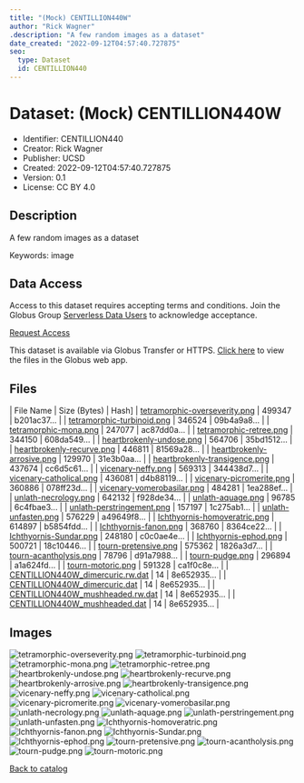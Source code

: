 ```yaml
---
title: "(Mock) CENTILLION440W"
author: "Rick Wagner"
.description: "A few random images as a dataset"
date_created: "2022-09-12T04:57:40.727875"
seo:
  type: Dataset
  id: CENTILLION440
---
```

# Dataset: (Mock) CENTILLION440W
- Identifier: CENTILLION440
- Creator: Rick Wagner
- Publisher: UCSD
- Created: 2022-09-12T04:57:40.727875
- Version: 0.1
- License: CC BY 4.0
## Description
A few random images as a dataset

Keywords: image
## Data Access
Access to this dataset requires accepting terms and conditions. Join the Globus Group [Serverless Data Users](260da91f-3496-11ed-b941-972795fc9504) to acknowledge acceptance.

[Request Access](https://app.globus.org/groups/260da91f-3496-11ed-b941-972795fc9504/join)

This dataset is available via Globus Transfer or HTTPS.
[Click here](https://app.globus.org/file-manager?origin_id=6528bad5-bc02-497d-8a4f-a38547d0e72a&origin_path=/serverless/allusers/CENTILLION440/) to view the files in the Globus web app.
## Files
 | File Name | Size (Bytes) | Hash]
 | [tetramorphic-overseverity.png](https://g-b0978f.0ed28.75bc.data.globus.org/serverless/allusers/CENTILLION440/tetramorphic-overseverity.png) | 499347 | b201ac37... |
 | [tetramorphic-turbinoid.png](https://g-b0978f.0ed28.75bc.data.globus.org/serverless/allusers/CENTILLION440/tetramorphic-turbinoid.png) | 346524 | 09b4a9a8... |
 | [tetramorphic-mona.png](https://g-b0978f.0ed28.75bc.data.globus.org/serverless/allusers/CENTILLION440/tetramorphic-mona.png) | 247077 | ac87dd0a... |
 | [tetramorphic-retree.png](https://g-b0978f.0ed28.75bc.data.globus.org/serverless/allusers/CENTILLION440/tetramorphic-retree.png) | 344150 | 608da549... |
 | [heartbrokenly-undose.png](https://g-b0978f.0ed28.75bc.data.globus.org/serverless/allusers/CENTILLION440/heartbrokenly-undose.png) | 564706 | 35bd1512... |
 | [heartbrokenly-recurve.png](https://g-b0978f.0ed28.75bc.data.globus.org/serverless/allusers/CENTILLION440/heartbrokenly-recurve.png) | 446811 | 81569a28... |
 | [heartbrokenly-arrosive.png](https://g-b0978f.0ed28.75bc.data.globus.org/serverless/allusers/CENTILLION440/heartbrokenly-arrosive.png) | 129970 | 31e3b0aa... |
 | [heartbrokenly-transigence.png](https://g-b0978f.0ed28.75bc.data.globus.org/serverless/allusers/CENTILLION440/heartbrokenly-transigence.png) | 437674 | cc6d5c61... |
 | [vicenary-neffy.png](https://g-b0978f.0ed28.75bc.data.globus.org/serverless/allusers/CENTILLION440/vicenary-neffy.png) | 569313 | 344438d7... |
 | [vicenary-catholical.png](https://g-b0978f.0ed28.75bc.data.globus.org/serverless/allusers/CENTILLION440/vicenary-catholical.png) | 436081 | d4b88119... |
 | [vicenary-picromerite.png](https://g-b0978f.0ed28.75bc.data.globus.org/serverless/allusers/CENTILLION440/vicenary-picromerite.png) | 360886 | 078ff23d... |
 | [vicenary-vomerobasilar.png](https://g-b0978f.0ed28.75bc.data.globus.org/serverless/allusers/CENTILLION440/vicenary-vomerobasilar.png) | 484281 | 1ea288ef... |
 | [unlath-necrology.png](https://g-b0978f.0ed28.75bc.data.globus.org/serverless/allusers/CENTILLION440/unlath-necrology.png) | 642132 | f928de34... |
 | [unlath-aquage.png](https://g-b0978f.0ed28.75bc.data.globus.org/serverless/allusers/CENTILLION440/unlath-aquage.png) | 96785 | 6c4fbae3... |
 | [unlath-perstringement.png](https://g-b0978f.0ed28.75bc.data.globus.org/serverless/allusers/CENTILLION440/unlath-perstringement.png) | 157197 | 1c275ab1... |
 | [unlath-unfasten.png](https://g-b0978f.0ed28.75bc.data.globus.org/serverless/allusers/CENTILLION440/unlath-unfasten.png) | 576229 | a49649f8... |
 | [Ichthyornis-homoveratric.png](https://g-b0978f.0ed28.75bc.data.globus.org/serverless/allusers/CENTILLION440/Ichthyornis-homoveratric.png) | 614897 | b5854fdd... |
 | [Ichthyornis-fanon.png](https://g-b0978f.0ed28.75bc.data.globus.org/serverless/allusers/CENTILLION440/Ichthyornis-fanon.png) | 368760 | 8364ce22... |
 | [Ichthyornis-Sundar.png](https://g-b0978f.0ed28.75bc.data.globus.org/serverless/allusers/CENTILLION440/Ichthyornis-Sundar.png) | 248180 | c0c0ae4e... |
 | [Ichthyornis-ephod.png](https://g-b0978f.0ed28.75bc.data.globus.org/serverless/allusers/CENTILLION440/Ichthyornis-ephod.png) | 500721 | 18c10446... |
 | [tourn-pretensive.png](https://g-b0978f.0ed28.75bc.data.globus.org/serverless/allusers/CENTILLION440/tourn-pretensive.png) | 575362 | 1826a3d7... |
 | [tourn-acantholysis.png](https://g-b0978f.0ed28.75bc.data.globus.org/serverless/allusers/CENTILLION440/tourn-acantholysis.png) | 78796 | d91a7988... |
 | [tourn-pudge.png](https://g-b0978f.0ed28.75bc.data.globus.org/serverless/allusers/CENTILLION440/tourn-pudge.png) | 296894 | a1a624fd... |
 | [tourn-motoric.png](https://g-b0978f.0ed28.75bc.data.globus.org/serverless/allusers/CENTILLION440/tourn-motoric.png) | 591328 | ca1f0c8e... |
 | [CENTILLION440W_dimercuric.rw.dat](https://g-b0978f.0ed28.75bc.data.globus.org/serverless/allusers/CENTILLION440/CENTILLION440W_dimercuric.rw.dat) | 14 | 8e652935... |
 | [CENTILLION440W_dimercuric.dat](https://g-b0978f.0ed28.75bc.data.globus.org/serverless/allusers/CENTILLION440/CENTILLION440W_dimercuric.dat) | 14 | 8e652935... |
 | [CENTILLION440W_mushheaded.rw.dat](https://g-b0978f.0ed28.75bc.data.globus.org/serverless/allusers/CENTILLION440/CENTILLION440W_mushheaded.rw.dat) | 14 | 8e652935... |
 | [CENTILLION440W_mushheaded.dat](https://g-b0978f.0ed28.75bc.data.globus.org/serverless/allusers/CENTILLION440/CENTILLION440W_mushheaded.dat) | 14 | 8e652935... |
## Images
![tetramorphic-overseverity.png](https://g-b0978f.0ed28.75bc.data.globus.org/serverless/allusers/CENTILLION440/tetramorphic-overseverity.png) ![tetramorphic-turbinoid.png](https://g-b0978f.0ed28.75bc.data.globus.org/serverless/allusers/CENTILLION440/tetramorphic-turbinoid.png) ![tetramorphic-mona.png](https://g-b0978f.0ed28.75bc.data.globus.org/serverless/allusers/CENTILLION440/tetramorphic-mona.png) ![tetramorphic-retree.png](https://g-b0978f.0ed28.75bc.data.globus.org/serverless/allusers/CENTILLION440/tetramorphic-retree.png) ![heartbrokenly-undose.png](https://g-b0978f.0ed28.75bc.data.globus.org/serverless/allusers/CENTILLION440/heartbrokenly-undose.png) ![heartbrokenly-recurve.png](https://g-b0978f.0ed28.75bc.data.globus.org/serverless/allusers/CENTILLION440/heartbrokenly-recurve.png) ![heartbrokenly-arrosive.png](https://g-b0978f.0ed28.75bc.data.globus.org/serverless/allusers/CENTILLION440/heartbrokenly-arrosive.png) ![heartbrokenly-transigence.png](https://g-b0978f.0ed28.75bc.data.globus.org/serverless/allusers/CENTILLION440/heartbrokenly-transigence.png) ![vicenary-neffy.png](https://g-b0978f.0ed28.75bc.data.globus.org/serverless/allusers/CENTILLION440/vicenary-neffy.png) ![vicenary-catholical.png](https://g-b0978f.0ed28.75bc.data.globus.org/serverless/allusers/CENTILLION440/vicenary-catholical.png) ![vicenary-picromerite.png](https://g-b0978f.0ed28.75bc.data.globus.org/serverless/allusers/CENTILLION440/vicenary-picromerite.png) ![vicenary-vomerobasilar.png](https://g-b0978f.0ed28.75bc.data.globus.org/serverless/allusers/CENTILLION440/vicenary-vomerobasilar.png) ![unlath-necrology.png](https://g-b0978f.0ed28.75bc.data.globus.org/serverless/allusers/CENTILLION440/unlath-necrology.png) ![unlath-aquage.png](https://g-b0978f.0ed28.75bc.data.globus.org/serverless/allusers/CENTILLION440/unlath-aquage.png) ![unlath-perstringement.png](https://g-b0978f.0ed28.75bc.data.globus.org/serverless/allusers/CENTILLION440/unlath-perstringement.png) ![unlath-unfasten.png](https://g-b0978f.0ed28.75bc.data.globus.org/serverless/allusers/CENTILLION440/unlath-unfasten.png) ![Ichthyornis-homoveratric.png](https://g-b0978f.0ed28.75bc.data.globus.org/serverless/allusers/CENTILLION440/Ichthyornis-homoveratric.png) ![Ichthyornis-fanon.png](https://g-b0978f.0ed28.75bc.data.globus.org/serverless/allusers/CENTILLION440/Ichthyornis-fanon.png) ![Ichthyornis-Sundar.png](https://g-b0978f.0ed28.75bc.data.globus.org/serverless/allusers/CENTILLION440/Ichthyornis-Sundar.png) ![Ichthyornis-ephod.png](https://g-b0978f.0ed28.75bc.data.globus.org/serverless/allusers/CENTILLION440/Ichthyornis-ephod.png) ![tourn-pretensive.png](https://g-b0978f.0ed28.75bc.data.globus.org/serverless/allusers/CENTILLION440/tourn-pretensive.png) ![tourn-acantholysis.png](https://g-b0978f.0ed28.75bc.data.globus.org/serverless/allusers/CENTILLION440/tourn-acantholysis.png) ![tourn-pudge.png](https://g-b0978f.0ed28.75bc.data.globus.org/serverless/allusers/CENTILLION440/tourn-pudge.png) ![tourn-motoric.png](https://g-b0978f.0ed28.75bc.data.globus.org/serverless/allusers/CENTILLION440/tourn-motoric.png) 

[Back to catalog](../)

